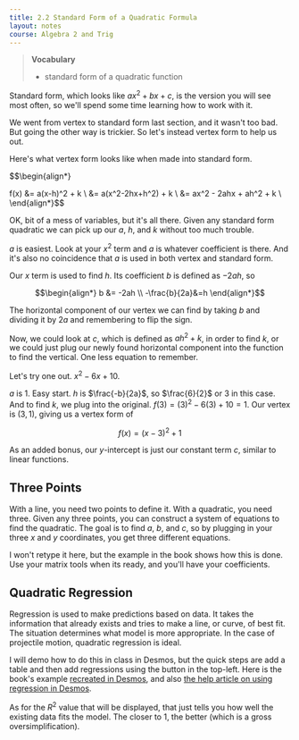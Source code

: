 ```yaml
---
title: 2.2 Standard Form of a Quadratic Formula
layout: notes
course: Algebra 2 and Trig
---
```


> **Vocabulary**
>
> - standard form of a quadratic function

Standard form, which looks like $ax^2 + bx + c$, is the version you will see most often, so we'll spend some time learning how to work with it.

We went from vertex to standard form last section, and it wasn't too bad. But going the other way is trickier. So let's instead vertex form to help us out.

Here's what vertex form looks like when made into standard form.

$$\begin{align*}

f(x) &= a(x-h)^2 + k \\
     &= a(x^2-2hx+h^2) + k \\
     &= ax^2 - 2ahx + ah^2 + k \\
\end{align*}$$

OK, bit of a mess of variables, but it's all there. Given any standard form quadratic we can pick up our $a$, $h$, and $k$ without too much trouble.

$a$ is easiest. Look at your $x^2$ term and $a$ is whatever coefficient is there. And it's also no coincidence that $a$ is used in both vertex and standard form.

Our $x$ term is used to find $h$. Its coefficient $b$ is defined as $-2ah$, so

$$\begin{align*}
b &= -2ah \\
-\frac{b}{2a}&=h
\end{align*}$$

The horizontal component of our vertex we can find by taking $b$ and dividing it by $2a$ and remembering to flip the sign.

Now, we could look at $c$, which is defined as $ah^2 + k$, in order to find $k$, or we could just plug our newly found horizontal component into the function to find the vertical. One less equation to remember.

Let's try one out. $x^2 - 6x + 10$.

$a$ is 1. Easy start. $h$ is $\frac{-b}{2a}$, so $\frac{6}{2}$ or 3 in this case. And to find $k$, we plug into the original. $f(3) = (3)^2 - 6(3) + 10 = 1$. Our vertex is $(3,1)$, giving us a vertex form of

$$ f(x)= (x-3)^2+1$$

As an added bonus, our $y$-intercept is just our constant term $c$, similar to linear functions.

## Three Points

With a line, you need two points to define it. With a quadratic, you need three. Given any three points, you can construct a system of equations to find the quadratic. The goal is to find $a$, $b$, and $c$, so by plugging in your three $x$ and $y$ coordinates, you get three different equations.

I won't retype it here, but the example in the book shows how this is done. Use your matrix tools when its ready, and you'll have your coefficients.

## Quadratic Regression

Regression is used to make predictions based on data. It takes the information that already exists and tries to make a line, or curve, of best fit. The situation determines what model is more appropriate. In the case of projectile motion, quadratic regression is ideal.

I will demo how to do this in class in Desmos, but the quick steps are add a table and then add regressions using the button in the top-left. Here is the book's example [recreated in Desmos](https://www.desmos.com/calculator/gpmpcv54kt), and also [the help article on using regression in Desmos](https://help.desmos.com/hc/en-us/articles/4406972958733-Regressions).

As for the $R^2$ value that will be displayed, that just tells you how well the existing data fits the model. The closer to 1, the better (which is a gross oversimplification).
